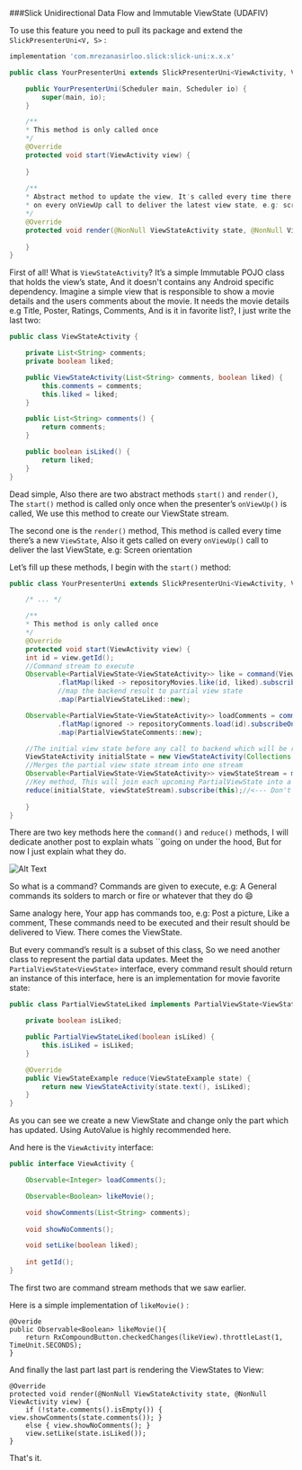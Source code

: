 ###Slick Unidirectional Data Flow and Immutable ViewState (UDAFIV)

To use this feature you need to pull its package and extend the `SlickPresenterUni<V, S>` :
```groovy
implementation 'com.mrezanasirloo.slick:slick-uni:x.x.x'
```

```java
public class YourPresenterUni extends SlickPresenterUni<ViewActivity, ViewStateActivity> {

    public YourPresenterUni(Scheduler main, Scheduler io) {
        super(main, io);
    }

    /**
    * This method is only called once
    */
    @Override
    protected void start(ViewActivity view) {
        
    }
	
    /**
    * Abstract method to update the view, It's called every time there's a new viewState and
    * on every onViewUp call to deliver the latest view state, e.g: screen orientation
    */
    @Override
    protected void render(@NonNull ViewStateActivity state, @NonNull ViewActivity view) {
        
    }
}
```
First of all! What is `ViewStateActivity`? It’s a simple Immutable POJO class that holds the view’s state, 
And it doesn't contains any Android specific dependency. Imagine a simple view that is responsible to show a movie 
details and the users comments about the movie. It needs the movie details e.g Title, Poster, Ratings, Comments, 
And is it in favorite list?, I just write the last two:

```java
public class ViewStateActivity {

    private List<String> comments;
    private boolean liked;

    public ViewStateActivity(List<String> comments, boolean liked) {
        this.comments = comments;
        this.liked = liked;
    }

    public List<String> comments() {
        return comments;
    }

    public boolean isLiked() {
        return liked;
    }
}
```
Dead simple, Also there are two abstract methods `start()` and `render()`, The `start()` method is called only once when the
presenter’s `onViewUp()` is called, We use this method to create our ViewState stream.


The second one is the `render()` method, This method is called every time there’s a new `ViewState`, Also it gets called on 
every `onViewUp()` call to deliver the last ViewState, e.g: Screen orientation


Let’s fill up these methods, I begin with the `start()` method: 

```java
public class YourPresenterUni extends SlickPresenterUni<ViewActivity, ViewStateActivity> {

    /* ... */

    /**
    * This method is only called once
    */
    @Override
    protected void start(ViewActivity view) {
    int id = view.getId();
    //Command stream to execute
    Observable<PartialViewState<ViewStateActivity>> like = command(ViewActivity::likeMovie)
            .flatMap(liked -> repositoryMovies.like(id, liked).subscribeOn(io))//call to backend
            //map the backend result to partial view state
            .map(PartialViewStateLiked::new);

    Observable<PartialViewState<ViewStateActivity>> loadComments = command(ViewActivity::loadComments)
            .flatMap(ignored -> repositoryComments.load(id).subscribeOn(io))
            .map(PartialViewStateComments::new);

    //The initial view state before any call to backend which will be rendered as soon as possible
    ViewStateActivity initialState = new ViewStateActivity(Collections.emptyList(), false);
    //Merges the partial view state stream into one stream
    Observable<PartialViewState<ViewStateActivity>>	viewStateStream = merge(like, loadComments);
    //Key method, This will join each upcoming PartialViewState into a new ViewStateActivity
    reduce(initialState, viewStateStream).subscribe(this);//<--- Don't forget to call subscribe(this) !!!
	
    }
}
```
There are two key methods here the `command()` and `reduce()` methods, I will dedicate another post to explain whats 
``going on under the hood, But for now I just explain what they do. 

![Alt Text](https://cdn-images-1.medium.com/max/880/1*D4Zxe8gKFTtoF4LcZ8CoNw.gif, "How Commands and Reduce works")

So what is a command? Commands are given to execute, e.g: A General commands its solders to march or fire or whatever
that they do 😄

Same analogy here, Your app has commands too, e.g: Post a picture, Like a comment, These commands need to be executed 
and their result should be delivered to View. There comes the ViewState.

But every command’s result is a subset of this class, So we need another class to represent the partial data updates. 
Meet the `PartialViewState<ViewState>` interface, every command result should return an instance of this interface,
here is an implementation for movie favorite state:

```java
public class PartialViewStateLiked implements PartialViewState<ViewStateActivity> {

    private boolean isLiked;

    public PartialViewStateLiked(boolean isLiked) {
        this.isLiked = isLiked;
    }

    @Override
    public ViewStateExample reduce(ViewStateExample state) {
        return new ViewStateActivity(state.text(), isLiked);
    }
}
```

As you can see we create a new ViewState and change only the part which has updated. 
Using AutoValue is highly recommended here.

And here is the `ViewActivity` interface:

```java
public interface ViewActivity {

    Observable<Integer> loadComments();

    Observable<Boolean> likeMovie();

    void showComments(List<String> comments);
    
    void showNoComments();

    void setLike(boolean liked);
    
    int getId();
}
```

The first two are command stream methods that we saw earlier.

Here is a simple implementation of `likeMovie()` :

```
@Overide
public Observable<Boolean> likeMovie(){
    return RxCompoundButton.checkedChanges(likeView).throttleLast(1, TimeUnit.SECONDS);
}
```

And finally the last part last part is rendering the ViewStates to View:

```
@Override
protected void render(@NonNull ViewStateActivity state, @NonNull ViewActivity view) {
    if (!state.comments().isEmpty()) { view.showComments(state.comments()); }
    else { view.showNoComments(); }
    view.setLike(state.isLiked());
}
```

That's it.


